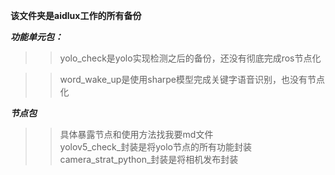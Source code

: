 **该文件夹是aidlux工作的所有备份**

***功能单元包：***  
  >>yolo_check是yolo实现检测之后的备份，还没有彻底完成ros节点化

  >>word_wake_up是使用sharpe模型完成关键字语音识别，也没有节点化

***节点包***  
  >>具体暴露节点和使用方法找我要md文件  
  >>yolov5_check_封装是将yolo节点的所有功能封装  
  >>camera_strat_python_封装是将相机发布封装  
